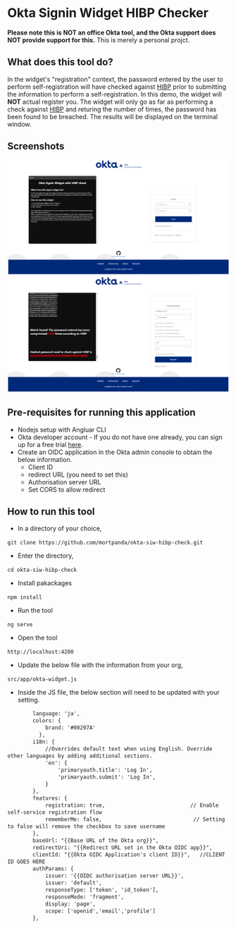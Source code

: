 # Okta Signin Widget HIBP Checker

**Please note this is NOT an office Okta tool, and the Okta support does NOT provide support for this.**
This is merely a personal projct.

## What does this tool do?
In the widget's "registration" context, the password entered by the user to perform self-registration will have checked against [HIBP](https://haveibeenpwned.com/) prior to submitting the information to perform a self-registration.
In this demo, the widget will **NOT** actual register you.  The widget will only go as far as performing a check against [HIBP](https://haveibeenpwned.com/) and returing the number of times, the password has been found to be breached.  The results will be displayed on the terminal window.

## Screenshots 
![](Capture-1-ENG.PNG)
![](Capture-2-ENG.PNG)

## Pre-requisites for running this application
- Nodejs setup with Angluar CLI
- Okta developer account - If you do not have one already, you can sign up for a free trial [here](https://developer.okta.com/signup/).
- Create an OIDC application in the Okta admin console to obtain the below information.
  - Client ID
  - redirect URL (you need to set this)
  - Authorisation server URL
  - Set CORS to allow redirect
 
## How to run this tool
- In a directory of your choice,

`git clone https://github.com/mortpanda/okta-siw-hibp-check.git`
- Enter the directory,

`cd okta-siw-hibp-check`
- Install pakackages

`npm install`
- Run the tool

`ng serve`
- Open the tool

`http://localhost:4200`

- Update the below file with the information from your org,

`src/app/okta-widget.js`

- Inside the JS file, the below section will need to be updated with your setting.

```
        language: 'ja',
        colors: {
            brand: '#00297A'
          },
        i18n: { 
            //Overrides default text when using English. Override other languages by adding additional sections.
            'en': {
                'primaryauth.title': 'Log In',             
                'primaryauth.submit': 'Log In',            
            }
        },
        features: {
            registration: true,                           // Enable self-service registration flow
            rememberMe: false,                             // Setting to false will remove the checkbox to save username
        },
        baseUrl: "{{Base URL of the Okta org}}",
        redirectUri: "{{Redirect URL set in the Okta OIDC app}}",
        clientId: "{{Okta OIDC Application's client ID}}",   //CLIENT ID GOES HERE
        authParams: {
            issuer: '{{OIDC authorisation server URL}}',
            issuer: 'default',
            responseType: ['token', 'id_token'],
            responseMode: 'fragment',
            display: 'page',
            scope: ['openid','email','profile']
        },
```


